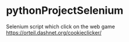 # pythonProjectSelenium
 Selenium script which click on the web game https://orteil.dashnet.org/cookieclicker/ 
